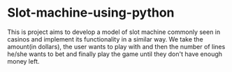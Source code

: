 # Slot-machine-using-python
This is project aims to develop a model of slot machine commonly seen in casinos and implement its functionality in a similar way.
We take the amount(in dollars), the user wants to play with and then the number of lines he/she wants to bet and finally play the game until they don't have enough money left.
